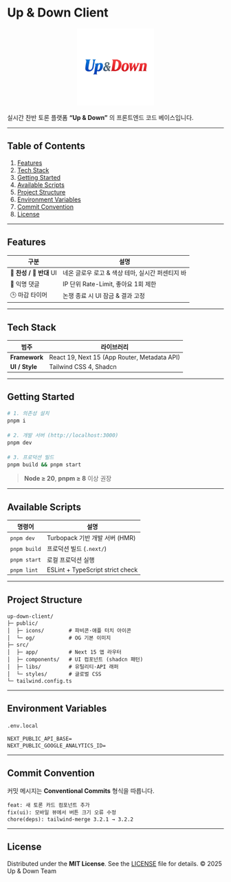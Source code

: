 # Up & Down Client

<p align="center">
  <img src="public/images/logo.webp" alt="Up & Down logo" width="180" />
</p>

실시간 찬반 토론 플랫폼 **“Up & Down”** 의 프론트엔드 코드 베이스입니다.

---

## Table of Contents

1. [Features](#features)
2. [Tech Stack](#tech-stack)
3. [Getting Started](#getting-started)
4. [Available Scripts](#available-scripts)
5. [Project Structure](#project-structure)
6. [Environment Variables](#environment-variables)
7. [Commit Convention](#commit-convention)
8. [License](#license)

---

## Features <a id="features"></a>

| 구분                     | 설명                                             |
| ------------------------ | ------------------------------------------------ |
| 🔵 **찬성 / 🔴 반대** UI | 네온 글로우 로고 & 색상 테마, 실시간 퍼센티지 바 |
| 💬 익명 댓글             | IP 단위 Rate-Limit, 좋아요 1회 제한              |
| 🕒 마감 타이머           | 논쟁 종료 시 UI 잠금 & 결과 고정                 |

---

## Tech Stack <a id="tech-stack"></a>

| 범주           | 라이브러리                                   |
| -------------- | -------------------------------------------- |
| **Framework**  | React 19, Next 15 (App Router, Metadata API) |
| **UI / Style** | Tailwind CSS 4, Shadcn                       |

---

## Getting Started <a id="getting-started"></a>

```bash
# 1. 의존성 설치
pnpm i

# 2. 개발 서버 (http://localhost:3000)
pnpm dev

# 3. 프로덕션 빌드
pnpm build && pnpm start
```

> **Node ≥ 20**, **pnpm ≥ 8** 이상 권장

---

## Available Scripts <a id="available-scripts"></a>

| 명령어       | 설명                             |
| ------------ | -------------------------------- |
| `pnpm dev`   | Turbopack 기반 개발 서버 (HMR)   |
| `pnpm build` | 프로덕션 빌드 (`.next/`)         |
| `pnpm start` | 로컬 프로덕션 실행               |
| `pnpm lint`  | ESLint + TypeScript strict check |

---

## Project Structure <a id="project-structure"></a>

```
up-down-client/
├─ public/
│  ├─ icons/        # 파비콘·애플 터치 아이콘
│  └─ og/           # OG 기본 이미지
├─ src/
│  ├─ app/          # Next 15 앱 라우터
│  ├─ components/   # UI 컴포넌트 (shadcn 패턴)
│  ├─ libs/         # 유틸리티·API 래퍼
│  └─ styles/       # 글로벌 CSS
└─ tailwind.config.ts
```

---

## Environment Variables <a id="environment-variables"></a>

`.env.local`

```env
NEXT_PUBLIC_API_BASE=
NEXT_PUBLIC_GOOGLE_ANALYTICS_ID=
```

---

## Commit Convention <a id="commit-convention"></a>

커밋 메시지는 **Conventional Commits** 형식을 따릅니다.

```
feat: 새 토론 카드 컴포넌트 추가
fix(ui): 모바일 뷰에서 버튼 크기 오류 수정
chore(deps): tailwind-merge 3.2.1 → 3.2.2
```

---

## License <a id="license"></a>

Distributed under the **MIT License**. See the [LICENSE](./LICENSE) file for details.
© 2025 Up & Down Team
